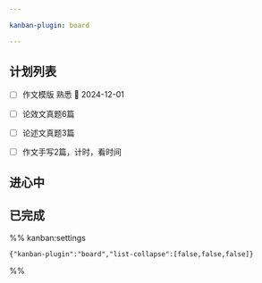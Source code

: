 ```yaml
---

kanban-plugin: board

---
```


## 计划列表

- [ ] 作文模版 熟悉 🛫 2024-12-01
- [ ] 论效文真题6篇
- [ ] 论述文真题3篇
- [ ] 作文手写2篇，计时，看时间


## 进心中



## 已完成





%% kanban:settings
```
{"kanban-plugin":"board","list-collapse":[false,false,false]}
```
%%